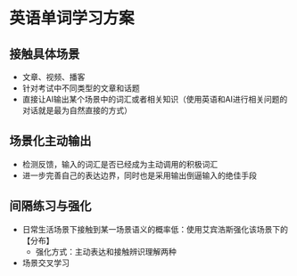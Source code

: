 # 英语单词学习方案
## 接触具体场景
- 文章、视频、播客
- 针对考试中不同类型的文章和话题
- 直接让AI输出某个场景中的词汇或者相关知识（使用英语和AI进行相关问题的对话就是最为自然直接的方式）
## 场景化主动输出
- 检测反馈，输入的词汇是否已经成为主动调用的积极词汇
- 进一步完善自己的表达边界，同时也是采用输出倒逼输入的绝佳手段
## 间隔练习与强化
- 日常生活场景下接触到某一场景语义的概率低：使用艾宾浩斯强化该场景下的【分布】
	- 强化方式：主动表达和接触辨识理解两种
- 场景交叉学习





          






